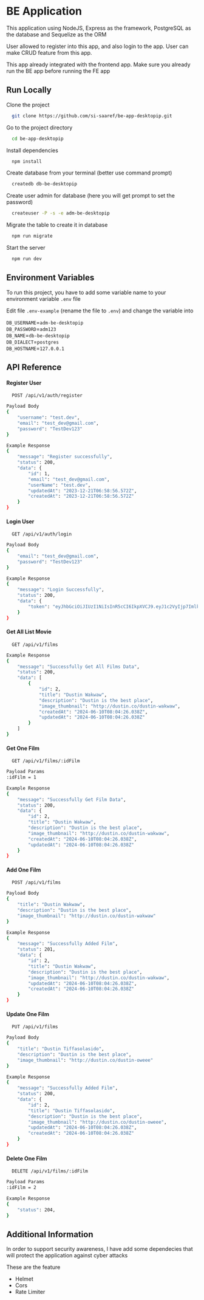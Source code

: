 # BE Application

This application using NodeJS, Express as the framework, PostgreSQL as the database and Sequelize as the ORM

User allowed to register into this app, and also login to the app.
User can make CRUD feature from this app.

This app already integrated with the frontend app. Make sure you already run the BE app before running the FE app

## Run Locally

Clone the project

```bash
  git clone https://github.com/si-saaref/be-app-desktopip.git
```

Go to the project directory

```bash
  cd be-app-desktopip
```

Install dependencies

```bash
  npm install
```

Create database from your terminal (better use command prompt)

```bash
  createdb db-be-desktopip
```

Create user admin for database (here you will get prompt to set the password)

```bash
  createuser -P -s -e adm-be-desktopip
```

Migrate the table to create it in database

```bash
  npm run migrate
```

Start the server

```bash
  npm run dev
```

## Environment Variables

To run this project, you have to add some variable name to your environment variable `.env` file

Edit file `.env-example` (rename the file to `.env`) and change the variable into

`DB_USERNAME`=`adm-be-desktopip`\
`DB_PASSWORD`=`adm123`\
`DB_NAME`=`db-be-desktopip`\
`DB_DIALECT`=`postgres`\
`DB_HOSTNAME`=`127.0.0.1`

## API Reference

#### Register User

```http
  POST /api/v1/auth/register
```

```bash
Payload Body
{
    "username": "test.dev",
    "email": "test_dev@gmail.com",
    "password": "TestDev123"
}

Example Response
{
    "message": "Register successfully",
    "status": 200,
    "data": {
        "id": 1,
        "email": "test_dev@gmail.com",
        "userName": "test.dev",
        "updatedAt": "2023-12-21T06:58:56.572Z",
        "createdAt": "2023-12-21T06:58:56.572Z"
    }
}
```

#### Login User

```http
  GET /api/v1/auth/login
```

```bash
Payload Body
{
    "email": "test_dev@gmail.com",
    "password": "TestDev123"
}

Example Response
{
    "message": "Login Successfully",
    "status": 200,
    "data": {
        "token": "eyJhbGciOiJIUzI1NiIsInR5cCI6IkpXVCJ9.eyJ1c2VyIjp7ImlkIjozLCJlbWFpbCI6InRlc3RfZGV2QGdtYWlsLmNvbSJ9LCJpYXQiOjE3MTc5NzQ3MDAsImV4cCI6MTcxODA2MTEwMH0.rr_vZCDp0ElBd8NSGECsKTfq-Tul67AsIlY8H0LXPvg"
    }
}
```

#### Get All List Movie

```http
  GET /api/v1/films
```

```bash
Example Response
{
    "message": "Successfully Get All Films Data",
    "status": 200,
    "data": [
        {
            "id": 2,
            "title": "Dustin Wakwaw",
            "description": "Dustin is the best place",
            "image_thumbnail": "http://dustin.co/dustin-wakwaw",
            "createdAt": "2024-06-10T08:04:26.038Z",
            "updatedAt": "2024-06-10T08:04:26.038Z"
        }
    ]
}
```

#### Get One Film

```http
  GET /api/v1/films/:idFilm
```

```bash
Payload Params
:idFilm = 1

Example Response
{
    "message": "Successfully Get Film Data",
    "status": 200,
    "data": {
        "id": 2,
        "title": "Dustin Wakwaw",
        "description": "Dustin is the best place",
        "image_thumbnail": "http://dustin.co/dustin-wakwaw",
        "createdAt": "2024-06-10T08:04:26.038Z",
        "updatedAt": "2024-06-10T08:04:26.038Z"
    }
}
```

#### Add One Film

```http
  POST /api/v1/films
```

```bash
Payload Body
{
    "title": "Dustin Wakwaw",
    "description": "Dustin is the best place",
    "image_thumbnail": "http://dustin.co/dustin-wakwaw"
}

Example Response
{
    "message": "Successfully Added Film",
    "status": 201,
    "data": {
        "id": 2,
        "title": "Dustin Wakwaw",
        "description": "Dustin is the best place",
        "image_thumbnail": "http://dustin.co/dustin-wakwaw",
        "updatedAt": "2024-06-10T08:04:26.038Z",
        "createdAt": "2024-06-10T08:04:26.038Z"
    }
}
```

#### Update One Film

```http
  PUT /api/v1/films
```

```bash
Payload Body
{
    "title": "Dustin Tiffasolasido",
    "description": "Dustin is the best place",
    "image_thumbnail": "http://dustin.co/dustin-oweee"
}

Example Response
{
    "message": "Successfully Added Film",
    "status": 200,
    "data": {
        "id": 2,
        "title": "Dustin Tiffasolasido",
        "description": "Dustin is the best place",
        "image_thumbnail": "http://dustin.co/dustin-oweee",
        "updatedAt": "2024-06-10T08:04:26.038Z",
        "createdAt": "2024-06-10T08:04:26.038Z"
    }
}
```

#### Delete One Film

```http
  DELETE /api/v1/films/:idFilm
```

```bash
Payload Params
:idFilm = 2

Example Response
{
    "status": 204,
}
```

## Additional Information

In order to support security awareness,
I have add some dependecies that will protect the application against cyber attacks

These are the feature

- Helmet
- Cors
- Rate Limiter
